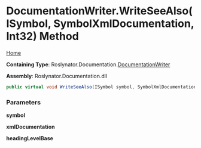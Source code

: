 <a name="_top"></a>

# DocumentationWriter\.WriteSeeAlso\(ISymbol, SymbolXmlDocumentation, Int32\) Method

[Home](../../../../README.md#_top)

**Containing Type**: Roslynator\.Documentation\.[DocumentationWriter](../README.md#_top)

**Assembly**: Roslynator\.Documentation\.dll

```csharp
public virtual void WriteSeeAlso(ISymbol symbol, SymbolXmlDocumentation xmlDocumentation, int headingLevelBase = 0)
```

### Parameters

**symbol**

**xmlDocumentation**

**headingLevelBase**